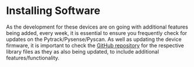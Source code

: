 # Installing Software

As the development for these devices are on going with additional features being added, every week, it is essential to ensure you frequently check for updates on the Pytrack/Pysense/Pyscan. As well as updating the device firmware, it is important to check the [GitHub repository](https://github.com/pycom/pycom-libraries) for the respective library files as they as also being updated, to include additional features/functionality.

